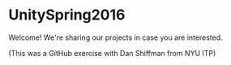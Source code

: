 # UnitySpring2016
Welcome!  We're sharing our projects in case you are interested.

(This was a GitHub exercise with Dan Shiffman from NYU ITP)

